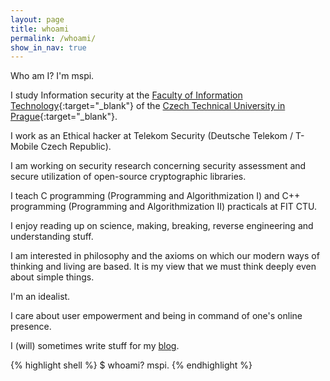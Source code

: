 ```yaml
---
layout: page
title: whoami
permalink: /whoami/
show_in_nav: true
---
```


Who am I? I'm mspi.

I study Information security at the [Faculty of Information Technology](https://fit.cvut.cz/en){:target="_blank"} of the [Czech Technical University in Prague](https://www.cvut.cz/en){:target="_blank"}.

I work as an Ethical hacker at Telekom Security (Deutsche Telekom / T-Mobile Czech Republic).

I am working on security research concerning security assessment and secure utilization of open-source cryptographic libraries.

I teach C programming (Programming and Algorithmization I) and C++ programming (Programming and Algorithmization II) practicals at FIT CTU.

I enjoy reading up on science, making, breaking, reverse engineering and understanding stuff.

I am interested in philosophy and the axioms on which our modern ways of thinking and living are based. It is my view that we must think deeply even about simple things.

I'm an idealist.

I care about user empowerment and being in command of one's online presence.

I (will) sometimes write stuff for my [blog](/blog/).

{% highlight shell %}
$ whoami?
mspi.
{% endhighlight %}
